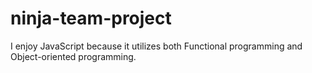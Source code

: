 # ninja-team-project

I enjoy JavaScript because it utilizes both Functional programming and Object-oriented programming.